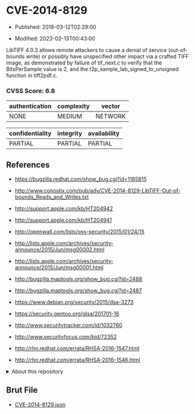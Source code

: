# CVE-2014-8129

- Published: 2018-03-12T02:29:00

- Modified: 2023-02-13T00:43:00

LibTIFF 4.0.3 allows remote attackers to cause a denial of service (out-of-bounds write) or possibly have unspecified other impact via a crafted TIFF image, as demonstrated by failure of tif_next.c to verify that the BitsPerSample value is 2, and the t2p_sample_lab_signed_to_unsigned function in tiff2pdf.c.

### CVSS Score: **6.8**

| authentication | complexity | vector |
| --- | --- | --- |
| NONE | MEDIUM | NETWORK |

| confidentiality | integrity | availability |
| --- | --- | --- |
| PARTIAL | PARTIAL | PARTIAL |

## References

* https://bugzilla.redhat.com/show_bug.cgi?id=1185815

* http://www.conostix.com/pub/adv/CVE-2014-8129-LibTIFF-Out-of-bounds_Reads_and_Writes.txt

* http://support.apple.com/kb/HT204942

* http://support.apple.com/kb/HT204941

* http://openwall.com/lists/oss-security/2015/01/24/15

* http://lists.apple.com/archives/security-announce/2015/Jun/msg00002.html

* http://lists.apple.com/archives/security-announce/2015/Jun/msg00001.html

* http://bugzilla.maptools.org/show_bug.cgi?id=2488

* http://bugzilla.maptools.org/show_bug.cgi?id=2487

* https://www.debian.org/security/2015/dsa-3273

* https://security.gentoo.org/glsa/201701-16

* http://www.securitytracker.com/id/1032760

* http://www.securityfocus.com/bid/72352

* http://rhn.redhat.com/errata/RHSA-2016-1547.html

* http://rhn.redhat.com/errata/RHSA-2016-1546.html

<details>
<summary>About this repository</summary> 

  This repository is part of the project [Live Hack CVE](https://github.com/Live-Hack-CVE). Main website can be found [www.live-hack.org](https://www.live-hack.org) 
  
  Made by [Sn0wAlice](https://github.com/Sn0wAlice) for the people that care about security and need to have a feed of the latest CVEs. Hope you enjoy it, don't forget to star the repo and follow me on [Twitter](https://twitter.com/Sn0wAlice) and [Github](https://github.com/Sn0wAlice). And that is my [personnal website](https://www.alice-snow.me/)

  - [Home Page](https://github.com/Live-Hack-CVE)
  - [Framework](https://github.com/Live-Hack-CVE/cve-framework)
  - [CVE database](https://github.com/Live-Hack-CVE/full_database)
  - [Changelog](https://github.com/Live-Hack-CVE/Changelog)
</details>

## Brut File

* [CVE-2014-8129.json](https://raw.githubusercontent.com/Live-Hack-CVE/full_database/main/cves/2014/CVE-2014-8129.json)

